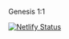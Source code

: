 Genesis 1:1

[![Netlify Status](https://api.netlify.com/api/v1/badges/61ceb134-e1b1-4b59-aaa0-d5571a2ce57a/deploy-status)](https://app.netlify.com/projects/malonbetancourtpersonalwebsite/deploys)
